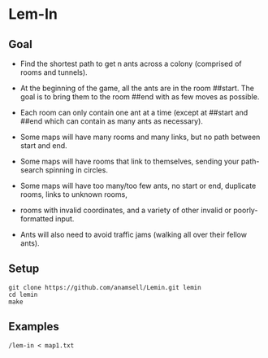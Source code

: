 # Lem-In

## Goal

- Find the shortest path to get n ants across a colony (comprised of rooms and tunnels).

- At the beginning of the game, all the ants are in the room ##start. The goal is to bring them to the room ##end with as few moves as possible.

- Each room can only contain one ant at a time (except at ##start and ##end which can contain as many ants as necessary).
- Some maps will have many rooms and many links, but no path between start and end.
- Some maps will have rooms that link to themselves, sending your path-search spinning in circles.
- Some maps will have too many/too few ants, no start or end, duplicate rooms, links to unknown rooms,
- rooms with invalid coordinates, and a variety of other invalid or poorly-formatted input.
- Ants will also need to avoid traffic jams (walking all over their fellow ants).

## Setup 
```
git clone https://github.com/anamsell/Lemin.git lemin
cd lemin
make
```
## Examples
```
/lem-in < map1.txt

```
